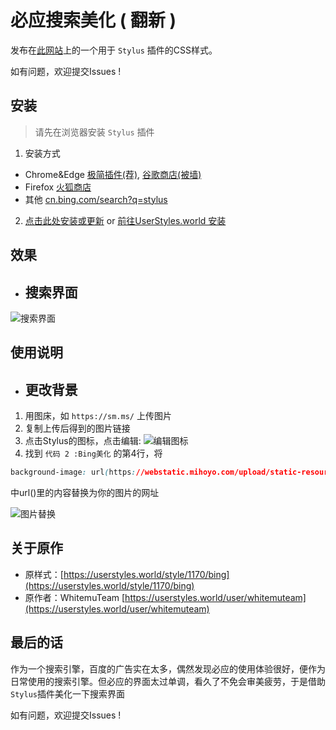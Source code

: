 # 必应搜索美化 ( 翻新 )

发布在[此网站](https://userstyles.world)上的一个用于 `Stylus` 插件的CSS样式。

如有问题，欢迎提交Issues !

## 安装

> 请先在浏览器安装 `Stylus` 插件

1. 安装方式

- Chrome&Edge [极简插件(荐)](https://chrome.zzzmh.cn/info/clngdbkpkpeebahjckkjfobafhncgmne), [谷歌商店(被墙)](https://chrome.google.com/webstore/detail/stylus/clngdbkpkpeebahjckkjfobafhncgmne)
- Firefox [火狐商店](https://addons.mozilla.org/zh-CN/firefox/addon/styl-us)
- 其他 [cn.bing.com/search?q=stylus](https://cn.bing.com/search?q=stylus)

2. [点击此处安装或更新](https://github.com/xiaofeiTM233/bilibili-activity-theme/raw/main/index.user.css) or [前往UserStyles.world 安装](https://userstyles.world/style/11994/bing-beautification)

## 效果

- ## 搜索界面

![搜索界面](https://userstyles.world/preview/11994/0.webp)

## 使用说明

- ## 更改背景

1. 用图床，如 `https://sm.ms/` 上传图片
2. 复制上传后得到的图片链接
3. 点击Stylus的图标，点击编辑:
   ![编辑图标](https://www.milit.cn/stylus/1-1.png)
4. 找到 ```代码 2 :Bing美化``` 的第4行，将

```css
background-image: url(https://webstatic.mihoyo.com/upload/static-resource/2021/11/08/55ccd259cca4f64ae81f2d113a153bae_8366165624319984079.png);
```

   中url()里的内容替换为你的图片的网址

   ![图片替换](https://www.milit.cn/stylus/2-1.png)


## 关于原作

- 原样式：[https://userstyles.world/style/1170/bing](https://userstyles.world/style/1170/bing)
- 原作者：WhitemuTeam [https://userstyles.world/user/whitemuteam](https://userstyles.world/user/whitemuteam)

## 最后的话

作为一个搜索引擎，百度的广告实在太多，偶然发现必应的使用体验很好，便作为日常使用的搜索引擎。但必应的界面太过单调，看久了不免会审美疲劳，于是借助```Stylus```插件美化一下搜索界面

如有问题，欢迎提交Issues !
